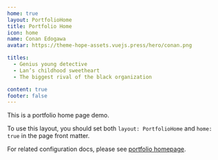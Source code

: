 ```yaml
---
home: true
layout: PortfolioHome
title: Portfolio Home
icon: home
name: Conan Edogawa
avatar: https://theme-hope-assets.vuejs.press/hero/conan.png

titles:
  - Genius young detective
  - Lan’s childhood sweetheart
  - The biggest rival of the black organization

content: true
footer: false
---
```


This is a portfolio home page demo.

To use this layout, you should set both `layout: PortfolioHome` and `home: true` in the page front matter.

For related configuration docs, please see [portfolio homepage](../guide/blog/home.md#portfolio-style-homepage).
